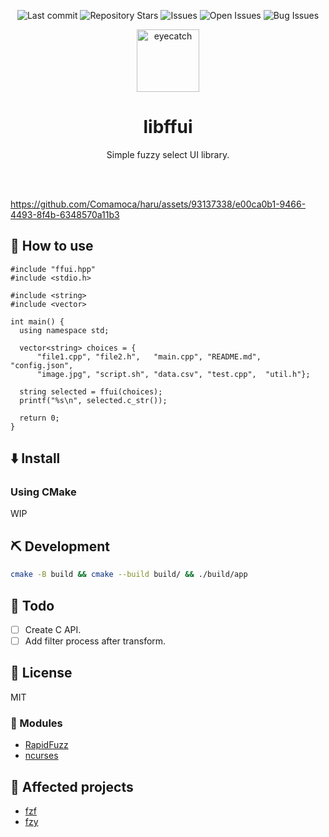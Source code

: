 <div align="center">

![Last commit](https://img.shields.io/github/last-commit/Comamoca/libffui?style=flat-square)
![Repository Stars](https://img.shields.io/github/stars/Comamoca/libffui?style=flat-square)
![Issues](https://img.shields.io/github/issues/Comamoca/libffui?style=flat-square)
![Open Issues](https://img.shields.io/github/issues-raw/Comamoca/libffui?style=flat-square)
![Bug Issues](https://img.shields.io/github/issues/Comamoca/libffui/bug?style=flat-square)

<img src="https://emoji2svg.deno.dev/api/🦊" alt="eyecatch" height="100">

# libffui

Simple fuzzy select UI library.

<br>
<br>


</div>

<div align="center">

</div>

https://github.com/Comamoca/haru/assets/93137338/e00ca0b1-9466-4493-8f4b-6348570a11b3

## 🚀 How to use

```
#include "ffui.hpp"
#include <stdio.h>

#include <string>
#include <vector>

int main() {
  using namespace std;

  vector<string> choices = {
      "file1.cpp", "file2.h",   "main.cpp", "README.md", "config.json",
      "image.jpg", "script.sh", "data.csv", "test.cpp",  "util.h"};

  string selected = ffui(choices);
  printf("%s\n", selected.c_str());

  return 0;
}
```

## ⬇️  Install

### Using CMake

WIP

## ⛏️   Development

```sh
cmake -B build && cmake --build build/ && ./build/app
```
## 📝 Todo

- [ ] Create C API.
- [ ] Add filter process after transform.

## 📜 License

MIT

### 🧩 Modules

- [RapidFuzz](https://github.com/rapidfuzz/RapidFuzz)
- [ncurses](https://invisible-island.net/ncurses/announce.html)

## 👏 Affected projects

- [fzf](https://github.com/junegunn/fzf)
- [fzy](https://github.com/jhawthorn/fzy)
